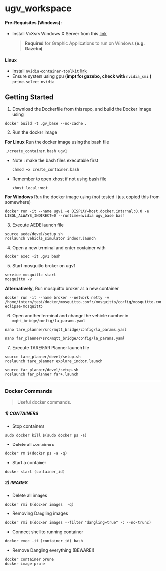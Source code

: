 # ugv_workspace
#### Pre-Requisites (Windows):
- Install VcXsrv Windows X Server from this [link](https://sourceforge.net/projects/vcxsrv/) 
   > **Required** for Graphic Applications to run on Windows **(e.g. Gazebo)**
#### Linux
- Install `nvidia-container-toolkit` [link](https://docs.nvidia.com/datacenter/cloud-native/container-toolkit/install-guide.html#docker)
- Ensure system using gpu **(impt for gazebo, check with** `nvidia_smi` **)** `prime-select nvidia`

## Getting Started
1) Download the Dockerfile from this repo, and build the Docker Image using
```
docker build -t ugv_base --no-cache .
```

2) Run the docker image

**For Linux** Run the docker image using the bash file
```
./create_container.bash ugv1
```
- Note : make the bash files executable first
   ```
   chmod +x create_container.bash
   ```
- Remember to open xhost if not using bash file
   ```
   xhost local:root
   ```

**For Windows** Run the docker image using (not tested i just copied this from somewhere)
```
docker run -it --name ugv1 -e DISPLAY=host.docker.internal:0.0 -e LIBGL_ALWAYS_INDIRECT=0 --runtime=nvidia ugv_base bash
```

3) Execute AEDE launch file
```
source aede/devel/setup.sh
roslaunch vehicle_simulator indoor.launch
```

4) Open a new terminal and enter container with
```
docker exec -it ugv1 bash
```

5) Start mosquitto broker on ugv1
```
service mosquitto start
mosquitto -v
```
**Alternatively,** Run mosquitto broker as a new container
```
docker run -it --name broker --network netty -v /home/intern/test/docker/mosquitto.conf:/mosquitto/config/mosquitto.conf eclipse-mosquitto
```

6) Open another terminal and change the vehicle number in `mqtt_bridge/config/la_params.yaml`
```
nano tare_planner/src/mqtt_bridge/config/la_params.yaml
```
```
nano far_planner/src/mqtt_bridge/config/la_params.yaml
```

7) Execute TARE/FAR Planner launch file
```
source tare_planner/devel/setup.sh
roslaunch tare_planner explore_indoor.launch
```
```
source far_planner/devel/setup.sh
roslaunch far_planner far+.launch
```

---

### Docker Commands
> Useful docker commands.
##### 1)  CONTAINERS
- Stop containers
```
sudo docker kill $(sudo docker ps -a)
```
- Delete all containers
```
docker rm $(docker ps -a -q)
```
- Start a container
```
docker start (container_id)
```
##### 2) IMAGES
- Delete all images
```
docker rmi $(docker images  -q)
```
- Removing Dangling images 
```
docker rmi $(docker images --filter "dangling=true" -q --no-trunc)
```

- Connect shell to running container
```
docker exec -it (container_id) bash
```

- Remove Dangling everything (BEWARE!)
```
docker container prune
docker image prune
```


